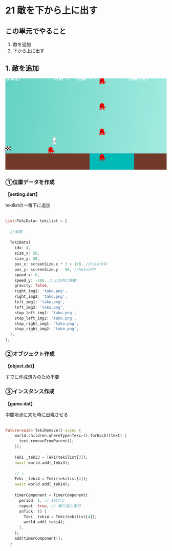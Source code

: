 # **21 敵を下から上に出す**

## **この単元でやること**

1. 敵を追加
2. 下から上に出す

## **1. 敵を追加**

![teki](img/21_teki1-1.png)

### **①位置データを作成**

**【setting.dart】**

tekilistの一番下に追加

```dart

List<TekiData> tekilist = [
  
  //省略

  TekiData(
    idx: 4,
    size_x: 50,
    size_y: 50,
    pos_x: screenSize.x * 3 + 100, //holeの中
    pos_y: screenSize.y - 50, //holeの中
    speed_x: 0,
    speed_y: -100, //上方向に移動
    gravity: false,
    right_img1: 'tako.png',
    right_img2: 'tako.png',
    left_img1: 'tako.png',
    left_img2: 'tako.png',
    stop_left_img1: 'tako.png',
    stop_left_img2: 'tako.png',
    stop_right_img1: 'tako.png',
    stop_right_img2: 'tako.png',
  ),
];

```


### **②オブジェクト作成**

**【object.dat】**

すでに作成済みのため不要

### **③インスタンス作成**

**【game.dat】**

中間地点に来た時に出現させる

```dart

Future<void> TekiRemove() async {
    world.children.whereType<Teki>().forEach((text) {
      text.removeFromParent();
    });

    Teki _teki3 = Teki(tekilist[3]);
    await world.add(_teki3);

    // ⭐️
    Teki _teki4 = Teki(tekilist[4]);
    await world.add(_teki4);

    timerComponent = TimerComponent(
      period: 1, // 1秒ごと
      repeat: true, // 繰り返し実行
      onTick: () {
        Teki _teki4 = Teki(tekilist[4]);
        world.add(_teki4);
      },
    );
    add(timerComponent!);
  }

```
